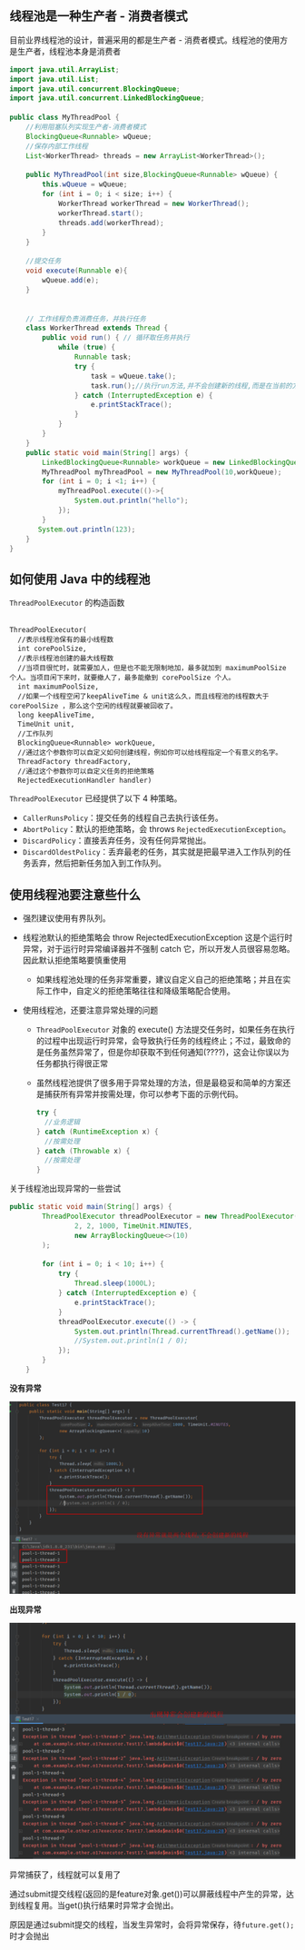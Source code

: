 



## 线程池是一种生产者 - 消费者模式

目前业界线程池的设计，普遍采用的都是生产者 - 消费者模式。线程池的使用方是生产者，线程池本身是消费者

```java
import java.util.ArrayList;
import java.util.List;
import java.util.concurrent.BlockingQueue;
import java.util.concurrent.LinkedBlockingQueue;

public class MyThreadPool {
    //利用阻塞队列实现生产者-消费者模式
    BlockingQueue<Runnable> wQueue;
    //保存内部工作线程
    List<WorkerThread> threads = new ArrayList<WorkerThread>();

    public MyThreadPool(int size,BlockingQueue<Runnable> wQueue) {
        this.wQueue = wQueue;
        for (int i = 0; i < size; i++) {
            WorkerThread workerThread = new WorkerThread();
            workerThread.start();
            threads.add(workerThread);
        }
    }

    //提交任务
    void execute(Runnable e){
        wQueue.add(e);
    }


    // 工作线程负责消费任务，并执行任务
    class WorkerThread extends Thread {
        public void run() { // 循环取任务并执行
            while (true) {
                Runnable task;
                try {
                    task = wQueue.take();
                    task.run();//执行run方法,并不会创建新的线程,而是在当前的方法执行一个run()方法
                } catch (InterruptedException e) {
                    e.printStackTrace();
                }
            }
        }
    }
    public static void main(String[] args) {
        LinkedBlockingQueue<Runnable> workQueue = new LinkedBlockingQueue<>(12);
        MyThreadPool myThreadPool = new MyThreadPool(10,workQueue);
        for (int i = 0; i <1; i++) {
            myThreadPool.execute(()->{
                System.out.println("hello");
            });
        }
       System.out.println(123);   
    }
}
```



## 如何使用 Java 中的线程池

`ThreadPoolExecutor` 的构造函数

```

ThreadPoolExecutor(
  //表示线程池保有的最小线程数
  int corePoolSize,
  //表示线程池创建的最大线程数
  //当项目很忙时，就需要加人，但是也不能无限制地加，最多就加到 maximumPoolSize 个人。当项目闲下来时，就要撤人了，最多能撤到 corePoolSize 个人。
  int maximumPoolSize,
  //如果一个线程空闲了keepAliveTime & unit这么久，而且线程池的线程数大于 corePoolSize ，那么这个空闲的线程就要被回收了。
  long keepAliveTime,
  TimeUnit unit,
  //工作队列
  BlockingQueue<Runnable> workQueue,
  //通过这个参数你可以自定义如何创建线程，例如你可以给线程指定一个有意义的名字。
  ThreadFactory threadFactory,
  //通过这个参数你可以自定义任务的拒绝策略
  RejectedExecutionHandler handler) 
```

`ThreadPoolExecutor` 已经提供了以下 4 种策略。

- `CallerRunsPolicy`：提交任务的线程自己去执行该任务。
- `AbortPolicy`：默认的拒绝策略，会 throws `RejectedExecutionException`。
- `DiscardPolicy`：直接丢弃任务，没有任何异常抛出。
- `DiscardOldestPolicy`：丢弃最老的任务，其实就是把最早进入工作队列的任务丢弃，然后把新任务加入到工作队列。

## 使用线程池要注意些什么

- 强烈建议使用有界队列。

- 线程池默认的拒绝策略会 throw RejectedExecutionException 这是个运行时异常，对于运行时异常编译器并不强制 catch 它，所以开发人员很容易忽略。因此默认拒绝策略要慎重使用

  - 如果线程池处理的任务非常重要，建议自定义自己的拒绝策略；并且在实际工作中，自定义的拒绝策略往往和降级策略配合使用。

- 使用线程池，还要注意异常处理的问题

  - `ThreadPoolExecutor` 对象的 execute() 方法提交任务时，如果任务在执行的过程中出现运行时异常，会导致执行任务的线程终止；不过，最致命的是任务虽然异常了，但是你却获取不到任何通知(????)，这会让你误以为任务都执行得很正常

  - 虽然线程池提供了很多用于异常处理的方法，但是最稳妥和简单的方案还是捕获所有异常并按需处理，你可以参考下面的示例代码。

    ``` java
    try {
      //业务逻辑
    } catch (RuntimeException x) {
      //按需处理
    } catch (Throwable x) {
      //按需处理
    } 
    ```


关于线程池出现异常的一些尝试

```java
public static void main(String[] args) {
        ThreadPoolExecutor threadPoolExecutor = new ThreadPoolExecutor(
                2, 2, 1000, TimeUnit.MINUTES,
                new ArrayBlockingQueue<>(10)
        );

        for (int i = 0; i < 10; i++) {
            try {
                Thread.sleep(1000L);
            } catch (InterruptedException e) {
                e.printStackTrace();
            }
            threadPoolExecutor.execute(() -> {
                System.out.println(Thread.currentThread().getName());
                //System.out.println(1 / 0);
            });
        }
    }
```



**没有异常**

![1637549437575](../../../pic/markdown/1637549437575.png)

**出现异常**

![1637549559402](../../../pic/markdown/1637549559402.png)

异常捕获了，线程就可以复用了





通过submit提交线程(返回的是feature对象.get())可以屏蔽线程中产生的异常，达到线程复用。当get()执行结果时异常才会抛出。

原因是通过submit提交的线程，当发生异常时，会将异常保存，待`future.get();`时才会抛出